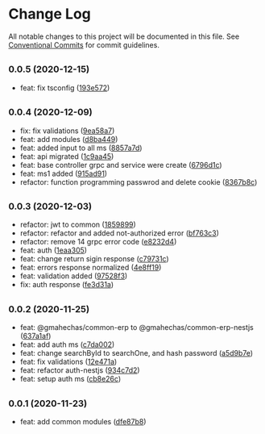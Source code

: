 # Change Log

All notable changes to this project will be documented in this file.
See [Conventional Commits](https://conventionalcommits.org) for commit guidelines.

## <small>0.0.5 (2020-12-15)</small>

* feat: fix tsconfig ([193e572](https://github.com/gmahechas/erp/commit/193e572))





## <small>0.0.4 (2020-12-09)</small>

* fix: fix validations ([9ea58a7](https://github.com/gmahechas/erp/commit/9ea58a7))
* feat: add modules ([d8ba449](https://github.com/gmahechas/erp/commit/d8ba449))
* feat: added input to all ms ([8857a7d](https://github.com/gmahechas/erp/commit/8857a7d))
* feat: api migrated ([1c9aa45](https://github.com/gmahechas/erp/commit/1c9aa45))
* feat: base controller grpc and service were create ([6796d1c](https://github.com/gmahechas/erp/commit/6796d1c))
* feat: ms1 added ([915ad91](https://github.com/gmahechas/erp/commit/915ad91))
* refactor: function programming passwrod and delete cookie ([8367b8c](https://github.com/gmahechas/erp/commit/8367b8c))





## <small>0.0.3 (2020-12-03)</small>

* refactor: jwt to common ([1859899](https://github.com/gmahechas/erp/commit/1859899))
* refactor: refactor and added not-authorized error ([bf763c3](https://github.com/gmahechas/erp/commit/bf763c3))
* refactor: remove 14 grpc error code ([e8232d4](https://github.com/gmahechas/erp/commit/e8232d4))
* feat: auth ([1eaa305](https://github.com/gmahechas/erp/commit/1eaa305))
* feat: change return sigin response ([c79731c](https://github.com/gmahechas/erp/commit/c79731c))
* feat: errors response normalized ([4e8ff19](https://github.com/gmahechas/erp/commit/4e8ff19))
* feat: validation added ([97528f3](https://github.com/gmahechas/erp/commit/97528f3))
* fix: auth response ([fe3d31a](https://github.com/gmahechas/erp/commit/fe3d31a))





## <small>0.0.2 (2020-11-25)</small>

* feat: @gmahechas/common-erp to @gmahechas/common-erp-nestjs ([637a1af](https://github.com/gmahechas/erp/commit/637a1af))
* feat: add auth ms ([c7da002](https://github.com/gmahechas/erp/commit/c7da002))
* feat: change searchById to searchOne, and hash password ([a5d9b7e](https://github.com/gmahechas/erp/commit/a5d9b7e))
* feat: fix validations ([12e471a](https://github.com/gmahechas/erp/commit/12e471a))
* feat: refactor auth-nestjs ([934c7d2](https://github.com/gmahechas/erp/commit/934c7d2))
* feat: setup auth ms ([cb8e26c](https://github.com/gmahechas/erp/commit/cb8e26c))





## <small>0.0.1 (2020-11-23)</small>

* feat: add common modules ([dfe87b8](https://github.com/gmahechas/erp/commit/dfe87b8))
